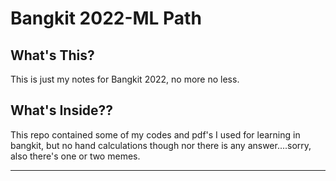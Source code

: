 # Bangkit 2022-ML Path

## What's This?

This is just my notes for Bangkit 2022, no more no less.

## What's Inside??

This repo contained some of my codes and pdf's I used for learning in bangkit, but no hand calculations though nor there is any answer....sorry, also there's one or two memes.

---
